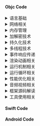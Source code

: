 #### Objc Code

<details>
<summary> 语言基础 </summary>
  
</details>

<details>
<summary> 网络相关 </summary>
  
</details>

<details>
<summary> 内存管理 </summary>
  
</details>


<details>
<summary> 加解密技术 </summary>
  
</details>

<details>
<summary> 持久化技术 </summary>
  
</details>

<details>
<summary> 多线程技术 </summary>
  
</details>

<details>
<summary> 事件响应传递 </summary>
  
</details>

<details>
<summary> 渲染动画相关 </summary>
  
</details>

<details>
<summary> 运行机制相关 </summary>
  
</details>

<details>
<summary> 运行循环相关 </summary>
  
</details>

<details>
<summary> 性能优化相关 </summary>
  
</details>

<details>
<summary> 音频视频相关 </summary>
  
</details>

<details>
<summary> 框架源码解读 </summary>
  
</details>

<details>
<summary> 工具使用相关 </summary>
  
</details>

#### Swift Code

#### Android Code
